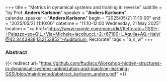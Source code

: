 +++
title = "Metrics in dynamical systems and training in reverse"
subtitle = "by Prof. **Anders Karlsonn**"
speaker = "**Anders Karlsonn**"
calendar_speaker = "<strong>Anders Karlsonn</strong>"
begin = "2025/05/21  11:10:00"
end = "2025/05/21  11:10:00"
datetime = "11:10-12:00 Wednesday, 21 May 2025"
location = "<a href='https://www.google.com/maps/dir//Rettorato+GSSI+-+Palazzo+ex+GIL,+Via+Michele+Iacobucci,+2,+67100+L'Aquila+AQ,+Italy/@42.3443938,13.3153852'>Auditorium, Rectorate</a>"
tags = "a_s_w"
+++

### Abstract
{{< redirect url="https://github.com/ftudisco/Workshop-hidden-structures-in-dynamical-systems-optimization-and-machine-learning-GSSI/blob/main/invited/abstract_karlsonn_anders.pdf" >}}
